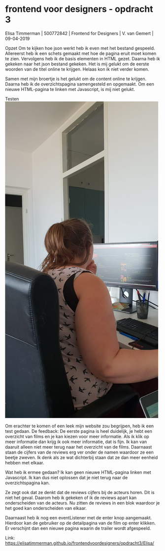 # frontend voor designers - opdracht 3

Elisa Timmerman | 500772842 | Frontend for Designers | V. van Gemert | 09-04-2019




Opzet
Om te kijken hoe json werkt heb ik even met het bestand gespeeld. Allereerst heb ik een schets gemaakt met hoe de pagina eruit moet komen te zien. Vervolgens heb ik de basis elementen in HTML gezet. Daarna heb ik gekeken naar het json bestand gekeken. Het is mij gelukt om de eerste woorden van de titel online te krijgen. Helaas kon ik niet verder komen.

Samen met mijn broertje is het gelukt om de content online te krijgen. Daarna heb ik de overzichtspagina samengesteld en opgemaakt. Om een nieuwe HTML-pagina te linken met Javascript, is mij niet gelukt.

Testen
<img src="Images/Naomi.jpg">

Om erachter te komen of een leek mijn website zou begrijpen, heb ik een test gedaan. De feedback: De eerste pagina is heel duidelijk, je hebt een overzicht van films en je kan kiezen voor meer informatie. Als ik klik op meer informatie dan krijg ik ook meer informatie, dat is fijn. Ik kan van daaruit alleen niet meer terug naar het overzicht van de films. Daarnaast staan de cijfers van de reviews erg ver onder de namen waardoor ze een beetje zweven. Ik denk als ze wat dichterbij staan dat ze dan meer eenheid hebben met elkaar.

Wat heb ik ermee gedaan? 
Ik kan geen nieuwe HTML-pagina linken met Javascript. Ik kan dus niet oplossen dat je niet terug naar de overzichtspagina kan. 

Ze zegt ook dat ze denkt dat de reviews cijfers bij de acteurs horen. Dit is niet het geval. Daarom heb ik gekeken of ik de reviews apart kan onderscheiden van de acteurs. Nu zitten de reviews in een blok waardoor je het goed kan onderscheiden van elkaar.

Daarnaast heb ik nog een eventListener met de enter knop aangemaakt. Hierdoor kan de gebruiker op de detailpagina van de film op enter klikken. Er verschijnt dan een nieuwe pagina waarin de trailer wordt afgespeeld.

Link: https://elisatimmerman.github.io/frontendvoordesigners/opdracht3/Elisa/
